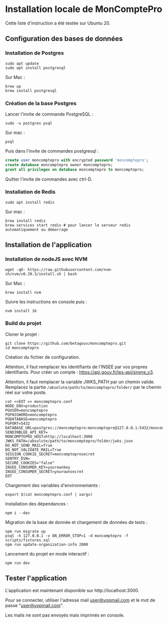 # Installation locale de MonComptePro

Cette liste d'instruction a été testée sur Ubuntu 20.

## Configuration des bases de données

### Installation de Postgres

```shell
sudo apt update
sudo apt install postgresql
```

Sur Mac :

```
brew up
brew install postgresql
```

### Création de la base Postgres

Lancer l'invite de commande PostgreSQL :
```shell
sudo -u postgres psql
```

Sur mac : 

```shell
psql
```

Puis dans l'invite de commandes postgresql : 

```sql
create user moncomptepro with encrypted password 'moncomptepro';
create database moncomptepro owner moncomptepro;
grant all privileges on database moncomptepro to moncomptepro;
```

Quitter l'invite de commandes avec ctrl-D.

### Installation de Redis

```shell
sudo apt install redis
```

Sur mac : 

```
brew install redis
brew services start redis # pour lancer le serveur redis automatiquement au démarrage
```

## Installation de l'application

### Installation de nodeJS avec NVM

```shell
wget -qO- https://raw.githubusercontent.com/nvm-sh/nvm/v0.39.3/install.sh | bash
```

Sur Mac :

```
brew install nvm
```

Suivre les instructions en console puis :

```shell
nvm install 16
```

### Build du projet

Cloner le projet :

```shell
git clone https://github.com/betagouv/moncomptepro.git
cd moncomptepro
```

Création du fichier de configuration.

Attention, il faut remplacer les identifiants de l'INSEE par vos propres identifiants. Pour créer un compte : https://api.gouv.fr/les-api/sirene_v3.

Attention, il faut remplacer la variable JWKS_PATH par un chemin valide. Remplacez la partie `/absolute/path/to/moncomptepro/folder/` par le chemin réel sur votre poste.

```shell
cat <<EOT >> moncomptepro.conf
NODE_ENV=production
PGUSER=moncomptepro
PGPASSWORD=moncomptepro
PGDATABASE=moncomptepro
PGPORT=5432
DATABASE_URL=postgres://moncomptepro:moncomptepro@127.0.0.1:5432/moncomptepro
SENDINBLUE_API_KEY=
MONCOMPTEPRO_HOST=http://localhost:3000
JWKS_PATH=/absolute/path/to/moncomptepro/folder/jwks.json
DO_NOT_SEND_MAIL=True
DO_NOT_VALIDATE_MAIL=True
SESSION_COOKIE_SECRET=moncompteprosecret
SENTRY_DSN=
SECURE_COOKIES="false"
INSEE_CONSUMER_KEY=yourownkey
INSEE_CONSUMER_SECRET=yourownsecret
EOT
```

Chargement des variables d'environnements :

```shell
export $(cat moncomptepro.conf | xargs)
```

Installation des dépendances :
```shell
npm i --dev
```

Migration de la base de donnée et chargement de données de tests :

```shell
npm run migrate up
psql -h 127.0.0.1 -v ON_ERROR_STOP=1 -d moncomptepro -f scripts/fixtures.sql
npm run update-organization-info 2000
```

Lancement du projet en mode interactif :

```shell
npm run dev
```

## Tester l'application

L'application est maintenant disponible sur http://localhost:3000.

Pour se connecter, utiliser l'adresse mail user@yopmail.com et le mot de passe "user@yopmail.com".

Les mails ne sont pas envoyés mais imprimés en console.
